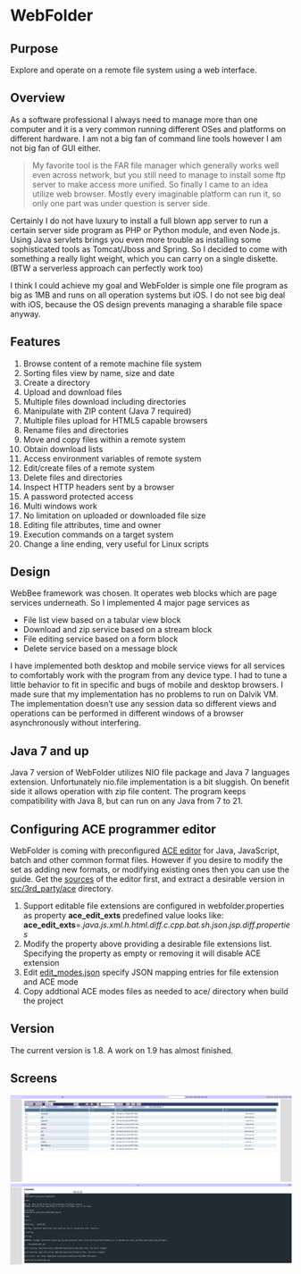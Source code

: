 # WebFolder

## Purpose
Explore and operate on a remote file system using a web interface.

## Overview
As a software professional I always need to manage more than one computer and it is a 
very common running different OSes and platforms on different hardware. 
I am not a big fan of command line tools however I am not big fan of GUI either.

>My favorite tool is the FAR file manager which generally works well even across network, 
but you still need to manage to install some ftp server to make access more unified. 
So finally I came to an idea utilize web browser. Mostly every imaginable platform can run it, 
so only one part was under question is server side. 
 
Certainly I do not have luxury to install a full blown app server to run a certain 
server side program as PHP or Python module, and even Node.js. Using Java servlets brings you even 
more trouble as installing some sophisticated tools as Tomcat/Jboss and Spring. So I 
decided to come with something a really light weight, which you can carry on a single 
diskette. (BTW a serverless approach can perfectly work too)

I think I could achieve my goal and WebFolder is simple one file program as big 
as 1MB and runs on all operation systems but iOS. I do not see big deal with 
iOS, because the OS design prevents managing a sharable file space anyway.
    
## Features

1. Browse content of a remote machine file system     
2. Sorting files view by name, size and date                                                                   
3. Create a directory                              
4. Upload and download files                        
5. Multiple files download including directories           
6. Manipulate with ZIP content (Java 7 required)
7. Multiple files upload for HTML5 capable browsers  
8. Rename files and directories                       
9. Move and copy files within a remote system       
10. Obtain download lists                              
11. Access environment variables of remote system      
12. Edit/create files of a remote system               
13. Delete files and directories                                       
14. Inspect HTTP headers sent by a browser              
15. A password protected access                          
16. Multi windows work                                 
17. No limitation on uploaded or downloaded file size  
18. Editing file attributes, time and owner           
19. Execution commands on a target system
20. Change a line ending, very useful for Linux scripts

## Design

WebBee framework was chosen. It operates web blocks which are page services underneath. So I implemented 4 major page services as
* File list view based on a tabular view block
* Download and zip service based on a stream block
* File editing service based on a form block
* Delete service based on a message block 

I have implemented both desktop and mobile service views for all services to comfortably work with the program from any device type.
 I had to tune a little behavior to fit in specific and bugs of mobile and desktop browsers. I made sure that my implementation has
  no problems to run on Dalvik VM. The implementation doesn’t use any session data so different views and operations can be performed
   in different windows of a browser asynchronously without interfering. 

## Java 7 and up
Java 7 version of WebFolder utilizes NIO file package and Java 7 languages extension. 
Unfortunately nio.file implementation is a bit sluggish. On benefit side it allows operation with zip file content.
The program keeps compatibility with Java 8, but can run on any Java from 7 to 21.


## Configuring ACE programmer editor
WebFolder is coming with preconfigured [ACE editor](https://ace.c9.io) for Java, JavaScript, batch and other common format files. However if you desire
to modify the set as adding new formats, or modifying existing ones then you can use the guide. Get the [sources](https://github.com/ajaxorg/ace-builds/) of the editor first,
and extract a desirable version in [src/3rd_party/ace](https://github.com/drogatkin/webfolder/tree/master/src/3rd_party/ace) directory.

1. Support editable file extensions are configured in webfolder.properties as property **ace_edit_exts**
        predefined value looks like: **ace_edit_exts**=*.java.js.xml.h.html.diff.c.cpp.bat.sh.json.jsp.diff.properties*
2. Modify the property above providing a desirable file extensions list. Specifying the property as empty or removing it will disable ACE extension</li>
3. Edit [edit_modes.json](https://github.com/drogatkin/webfolder/blob/master/src/html/edit_modes.json) specify JSON mapping entries for file extension and ACE mode
4. Copy addtional ACE modes files as needed to ace/ directory when build the project

## Version
The current version is 1.8. A work on 1.9 has almost finished.

## Screens

![a directory view](https://github.com/drogatkin/webfolder/blob/master/doc/screen%20shot1.png?raw=true)
![a console view](https://github.com/drogatkin/webfolder/blob/master/doc/screen%20shot2.png?raw=true)
